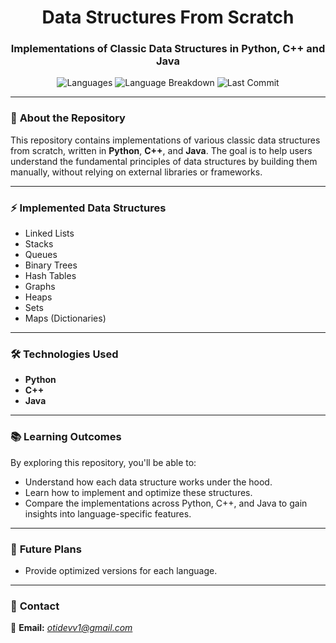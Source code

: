 <h1 align="center">Data Structures From Scratch</h1>
<h3 align="center"> Implementations of Classic Data Structures in Python, C++ and Java</h3>

<p align="center">
  <img src="https://img.shields.io/github/languages/top/OT1devl/Data-Structures-From-Scratch?style=flat" alt="Languages" />
  <img src="https://img.shields.io/github/languages/count/OT1devl/Data-Structures-From-Scratch?style=flat" alt="Language Breakdown" />
  <img src="https://img.shields.io/github/last-commit/OT1devl/Data-Structures-From-Scratch?style=flat" alt="Last Commit" />
</p>

---

### 📜 **About the Repository**
This repository contains implementations of various classic data structures from scratch, written in **Python**, **C++**, and **Java**. The goal is to help users understand the fundamental principles of data structures by building them manually, without relying on external libraries or frameworks.

---

### ⚡ **Implemented Data Structures**
- Linked Lists
- Stacks
- Queues
- Binary Trees
- Hash Tables
- Graphs
- Heaps
- Sets
- Maps (Dictionaries)

---

### 🛠️ **Technologies Used**
- **Python**
- **C++**
- **Java**

---

### 📚 **Learning Outcomes**
By exploring this repository, you'll be able to:

- Understand how each data structure works under the hood.
- Learn how to implement and optimize these structures.
- Compare the implementations across Python, C++, and Java to gain insights into language-specific features.

---

### 🚀 **Future Plans**
- Provide optimized versions for each language.

---

### 📱 **Contact**
📧 **Email:** *[otidevv1@gmail.com](mailto:otidevv1@gmail.com)*
